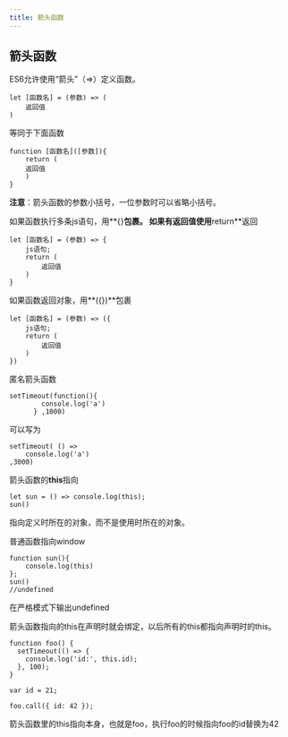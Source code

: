 ```yaml
---
title: 箭头函数
---
```


## 箭头函数

ES6允许使用“箭头”（=>）定义函数。

```
let [函数名] = (参数) => (
	返回值
)
```
等同于下面函数
```
function [函数名]([参数]){
	return (
	返回值
	)
}
```
**注意**：箭头函数的参数小括号，一位参数时可以省略小括号。

如果函数执行多条js语句，用**{}**包裹。
如果有返回值使用**return**返回
```
let [函数名] = (参数) => {
	js语句;
	return (
		返回值
	)
}
```

如果函数返回对象，用**({})**包裹

```
let [函数名] = (参数) => ({
	js语句;
	return (
		返回值
	)
})
```

匿名箭头函数

```
setTimeout(function(){
        console.log('a')
      } ,1000)
```
可以写为
```
setTimeout( () => 
	console.log('a')
,3000)
```
箭头函数的**this**指向


```
let sun = () => console.log(this);
sun()
```
指向定义时所在的对象，而不是使用时所在的对象。

普通函数指向window
```
function sun(){
	console.log(this)
};
sun()
//undefined
```
在严格模式下输出undefined


箭头函数指向的this在声明时就会绑定，以后所有的this都指向声明时的this。
```
function foo() {
  setTimeout(() => {
    console.log('id:', this.id);
  }, 100);
}

var id = 21;

foo.call({ id: 42 });
```
箭头函数里的this指向本身，也就是foo，执行foo的时候指向foo的id替换为42